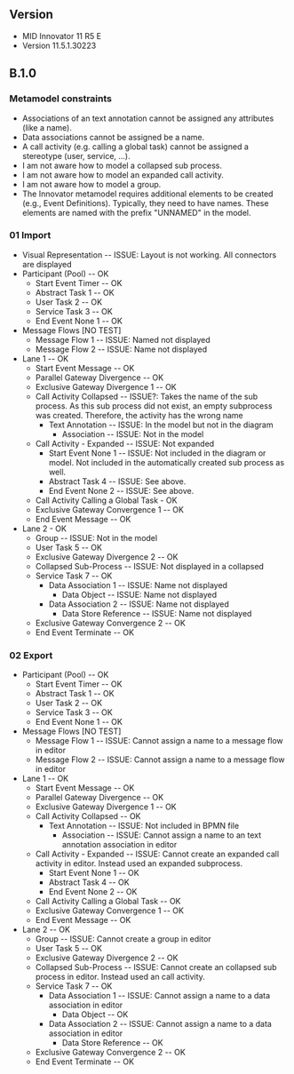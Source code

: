 ## Version
* MID Innovator 11 R5 E
* Version 11.5.1.30223

## B.1.0
### Metamodel constraints

* Associations of an text annotation cannot be assigned any attributes (like a name).
* Data associations cannot be assigned be a name.
* A call activity (e.g. calling a global task) cannot be assigned a stereotype (user, service, ...).
* I am not aware how to model a collapsed sub process.
* I am not aware how to model an expanded call activity.
* I am not aware how to model a group.
* The Innovator metamodel requires additional elements to be created (e.g., Event Definitions). Typically, they need to have names. These elements are named with the prefix "UNNAMED" in the model.

### 01 Import

* Visual Representation -- ISSUE: Layout is not working. All connectors are displayed
* Participant (Pool) -- OK
	* Start Event Timer -- OK
	* Abstract Task 1 -- OK
	* User Task 2 -- OK
	* Service Task 3 -- OK
	* End Event None 1 -- OK
* Message Flows [NO TEST]
 	* Message Flow 1 -- ISSUE: Named not displayed
 	* Message Flow 2 -- ISSUE: Name not displayed
* Lane 1 -- OK
	* Start Event Message -- OK
	* Parallel Gateway Divergence -- OK
	* Exclusive Gateway Divergence 1 -- OK
	* Call Activity Collapsed -- ISSUE?: Takes the name of the sub process. As this sub process did not exist, an empty subprocess was created. Therefore, the activity has the wrong name
		* Text Annotation -- ISSUE: In the model but not in the diagram
			* Association -- ISSUE: Not in the model
	* Call Activity - Expanded -- ISSUE: Not expanded
		* Start Event None 1 -- ISSUE: Not included in the diagram or model. Not included in the automatically created sub process as well.
		* Abstract Task 4 -- ISSUE: See above.
		* End Event None 2 -- ISSUE: See above.
	* Call Activity Calling a Global Task - OK
	* Exclusive Gateway Convergence 1 -- OK
	* End Event Message -- OK
* Lane 2 - OK
	* Group -- ISSUE: Not in the model
	* User Task 5 -- OK
	* Exclusive Gateway Divergence 2 -- OK
	* Collapsed Sub-Process -- ISSUE: Not displayed in a collapsed
	* Service Task 7 -- OK
		* Data Association 1 -- ISSUE: Name not displayed
			* Data Object -- ISSUE: Name not displayed
		* Data Association 2 -- ISSUE: Name not displayed
			* Data Store Reference -- ISSUE: Name not displayed
	* Exclusive Gateway Convergence 2 -- OK
	* End Event Terminate -- OK

### 02 Export

* Participant (Pool) -- OK
	* Start Event Timer -- OK
	* Abstract Task 1 -- OK
	* User Task 2 -- OK
	* Service Task 3 -- OK
	* End Event None 1 -- OK
* Message Flows [NO TEST]
 	* Message Flow 1 -- ISSUE: Cannot assign a name to a message flow in editor
 	* Message Flow 2 -- ISSUE: Cannot assign a name to a message flow in editor
* Lane 1 -- OK
	* Start Event Message -- OK
	* Parallel Gateway Divergence -- OK
	* Exclusive Gateway Divergence 1 -- OK
	* Call Activity Collapsed -- OK
		* Text Annotation -- ISSUE: Not included in BPMN file
			* Association -- ISSUE: Cannot assign a name to an text annotation association in editor
	* Call Activity - Expanded -- ISSUE: Cannot create an expanded call activity in editor. Instead used an expanded subprocess.
		* Start Event None 1 -- OK
		* Abstract Task 4 -- OK
		* End Event None 2 -- OK
	* Call Activity Calling a Global Task -- OK
	* Exclusive Gateway Convergence 1 -- OK
	* End Event Message -- OK
* Lane 2 -- OK
	* Group -- ISSUE: Cannot create a group in editor
	* User Task 5 -- OK
	* Exclusive Gateway Divergence 2 -- OK
	* Collapsed Sub-Process -- ISSUE: Cannot create an collapsed sub process in editor. Instead used an call activity. 
	* Service Task 7 -- OK
		* Data Association 1 -- ISSUE: Cannot assign a name to a data association in editor
			* Data Object -- OK 
		* Data Association 2 -- ISSUE: Cannot assign a name to a data association in editor
			* Data Store Reference -- OK
	* Exclusive Gateway Convergence 2 -- OK
	* End Event Terminate -- OK
